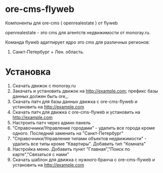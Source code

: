 ore-cms-flyweb
==============

Компоненты для ore-cms ( openrealestate ) от flyweb

openrealestate - это cms для агентств недвижимости от monoray.ru. 

Команда flyweb адатпирует ядро это cms для различных регионов:

1. Санкт-Петербург + Лен. область.

Установка
=========

1. Скачать движок с monoray.ru
2. Закачать и установить движок на http://example.com; префикс базы данных должен быть ore_.
3. Скачать патч для базы данных движка с ore-cms-flyweb и установить на http://example.com
3. Скачать патч для движка с ore-cms-flyweb и установить на http://example.com
4. Настроить патч через админ панель
5. "Справочники/Управление городами" - удалить все города кроме одного. Последний заменить на "Санкт-Петербург"
6. "Справочники/Управление типами объектов недвижимости" - удалить все типы кроме "Квартиры". Добавить тип "Комната"
7. Настройка меню. Добавить пункт "Главная","Поиск по карте","Связаться с нами"
6. Скачать шаблон для движка с нужного бранча с ore-cms-flyweb и установить на http://example.com